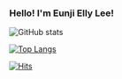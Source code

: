 ### Hello! I'm Eunji Elly Lee!

![GitHub stats](https://github-readme-stats.vercel.app/api?username=Eunji-Elly-Lee&include_all_commits=true&count_private=true&show_icons=true&theme=tokyonight&hide_border=true)

[![Top Langs](https://github-readme-stats.vercel.app/api/top-langs/?username=Eunji-Elly-Lee&langs_count=10&layout=compact&theme=tokyonight&hide_border=true)](https://github.com/Eunji-Elly-Lee/github-readme-stats)

[![Hits](https://hits.seeyoufarm.com/api/count/incr/badge.svg?url=https%3A%2F%2Fgithub.com%2FEunji-Elly-Lee&count_bg=%2317A797&title_bg=%2325263A&icon=&icon_color=%23D2D2D2&title=hits&edge_flat=false)](https://hits.seeyoufarm.com)
